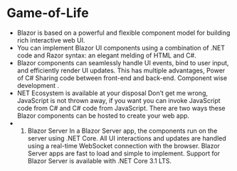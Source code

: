 # Game-of-Life
* Blazor is based on a powerful and flexible component model for building rich interactive web UI.
* You can implement Blazor UI components using a combination of .NET code and Razor syntax: an elegant melding of HTML and C#.
* Blazor components can seamlessly handle UI events, bind to user input, and efficiently render UI updates. This has multiple advantages, Power of C#  Sharing code between front-end and back-end. Component wise development .
* NET Ecosystem is available at your disposal Don’t get me wrong, JavaScript is not thrown away, if you want you can invoke JavaScript code from C# and C# code from JavaScript. There are two ways these Blazor components can be hosted to create your web app. 
* 1. Blazor Server In a Blazor Server app, the components run on the server using .NET Core. All UI interactions and updates are handled using a real-time WebSocket connection with the browser. Blazor Server apps are fast to load and simple to implement. Support for Blazor Server is available with .NET Core 3.1 LTS.
